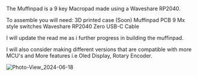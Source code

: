 The Muffinpad is a 9 key Macropad made using a Waveshare RP2040.

To assemble you will need:
3D printed case (Soon)
Muffinpad PCB
9 Mx style switches
Waveshare RP2040 Zero
USB-C Cable

I will update the read me as i further progress in building the muffinpad.

I will also consider making different versions that are compatible with more MCU's and More features i.e Oled Display, Rotary Encoder.

![Photo-View_2024-06-18](https://github.com/elberto22/Muffinpad/assets/143473536/e1612b2f-dcd4-45de-80be-509be17c1809)
